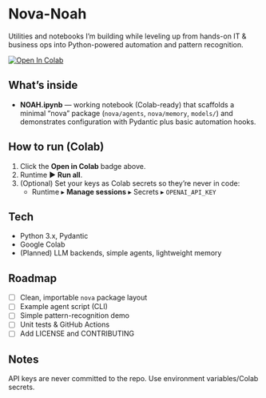# Nova-Noah

Utilities and notebooks I’m building while leveling up from hands-on IT & business ops into Python-powered automation and pattern recognition.

[![Open In Colab](https://colab.research.googleusercontent.com/assets/colab-badge.svg)](https://colab.research.google.com/github/Joew03189/nova-noah/blob/main/NOAH.ipynb)

## What’s inside
- **NOAH.ipynb** — working notebook (Colab-ready) that scaffolds a minimal “nova” package (`nova/agents`, `nova/memory`, `models/`) and demonstrates configuration with Pydantic plus basic automation hooks.

## How to run (Colab)
1. Click the **Open in Colab** badge above.
2. Runtime ▶️ **Run all**.
3. (Optional) Set your keys as Colab secrets so they’re never in code:
   - Runtime ▸ **Manage sessions** ▸ Secrets ▸ `OPENAI_API_KEY`

## Tech
- Python 3.x, Pydantic
- Google Colab
- (Planned) LLM backends, simple agents, lightweight memory

## Roadmap
- [ ] Clean, importable `nova` package layout
- [ ] Example agent script (CLI)
- [ ] Simple pattern-recognition demo
- [ ] Unit tests & GitHub Actions
- [ ] Add LICENSE and CONTRIBUTING

## Notes
API keys are never committed to the repo. Use environment variables/Colab secrets.
